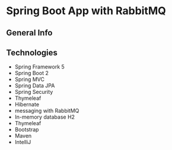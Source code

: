 # Spring Boot App with RabbitMQ


## General Info
 

## Technologies
* Spring Framework 5
* Spring Boot 2
* Spring MVC
* Spring Data JPA
* Spring Security
* Thymeleaf
* Hibernate
* messaging with RabbitMQ
* In-memory database H2
* Thymeleaf
* Bootstrap
* Maven
* IntelliJ

